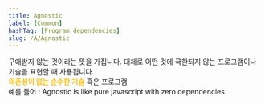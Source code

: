 ```yaml
---
title: Agnostic
label: [Common]
hashTag: [Program dependencies]
slug: /A/Agnostic
---
```

<p>구애받지 않는 것이라는 뜻을 가집니다. 대체로 어떤 것에 국한되지 않는 프로그램이나 기술을 표현할 때 사용됩니다.<br />
<span style="color:#FFBF00; font-weight:bold;">의존성이 없는 순수한 기술</span> 혹은 프로그램<br />
예를 들어 : Agnostic is like pure javascript with zero dependencies.</p>

